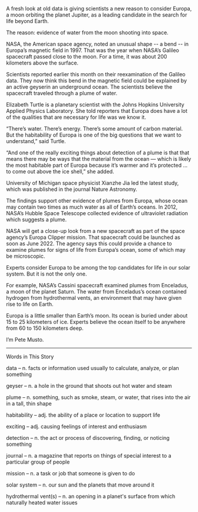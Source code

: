 A fresh look at old data is giving scientists a new reason to consider Europa, a moon orbiting the planet Jupiter, as a leading candidate in the search for life beyond Earth.

The reason: evidence of water from the moon shooting into space.

NASA, the American space agency, noted an unusual shape -- a bend -- in Europa’s magnetic field in 1997. That was the year when NASA’s Galileo spacecraft passed close to the moon. For a time, it was about 200 kilometers above the surface.

Scientists reported earlier this month on their reexamination of the Galileo data. They now think this bend in the magnetic field could be explained by an active geyserin an underground ocean. The scientists believe the spacecraft traveled through a plume of water.

Elizabeth Turtle is a planetary scientist with the Johns Hopkins University Applied Physics Laboratory. She told reporters that Europa does have a lot of the qualities that are necessary for life was we know it.

“There’s water. There’s energy. There’s some amount of carbon material. But the habitability of Europa is one of the big questions that we want to understand,” said Turtle.

“And one of the really exciting things about detection of a plume is that that means there may be ways that the material from the ocean — which is likely the most habitable part of Europa because it’s warmer and it’s protected … to come out above the ice shell,” she added.

University of Michigan space physicist Xianzhe Jia led the latest study, which was published in the journal Nature Astronomy.

The findings support other evidence of plumes from Europa, whose ocean may contain two times as much water as all of Earth’s oceans. In 2012, NASA’s Hubble Space Telescope collected evidence of ultraviolet radiation which suggests a plume.

NASA will get a close-up look from a new spacecraft as part of the space agency’s Europa Clipper mission. That spacecraft could be launched as soon as June 2022. The agency says this could provide a chance to examine plumes for signs of life from Europa’s ocean, some of which may be microscopic.

Experts consider Europa to be among the top candidates for life in our solar system. But it is not the only one.

For example, NASA’s Cassini spacecraft examined plumes from Enceladus, a moon of the planet Saturn. The water from Enceladus’s ocean contained hydrogen from hydrothermal vents, an environment that may have given rise to life on Earth.

Europa is a little smaller than Earth’s moon. Its ocean is buried under about 15 to 25 kilometers of ice. Experts believe the ocean itself to be anywhere from 60 to 150 kilometers deep.

I’m Pete Musto.

______________________________________________________

Words in This Story

data – n. facts or information used usually to calculate, analyze, or plan something

geyser – n. a hole in the ground that shoots out hot water and steam

plume – n. something, such as smoke, steam, or water, that rises into the air in a tall, thin shape

habitability – adj. the ability of a place or location to support life

exciting – adj. causing feelings of interest and enthusiasm

detection – n. the act or process of discovering, finding, or noticing something

journal – n. a magazine that reports on things of special interest to a particular group of people

mission – n. a task or job that someone is given to do

solar system – n. our sun and the planets that move around it

hydrothermal vent(s) – n. an opening in a planet's surface from which naturally heated water issues
